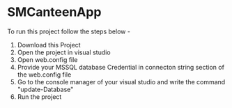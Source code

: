 # SMCanteenApp
To run this project follow the steps below -
1. Download this Project
2. Open the project in visual studio 
3. Open web.config file
3. Provide your MSSQL database Credential in connecton string section of the web.config file
4. Go to the console manager of your visual studio and write the command "update-Database"
5. Run the project
